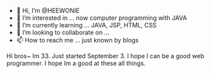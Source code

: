 - 👋 Hi, I’m @HEEWONIE
- 👀 I’m interested in ... now computer programming with JAVA
- 🌱 I’m currently learning ... JAVA, JSP, HTML, CSS 
- 💞️ I’m looking to collaborate on ... 
- 📫 How to reach me ... just known by blogs

<!---
HEEWONIE/HEEWONIE is a ✨ special ✨ repository because its `README.md` (this file) appears on your GitHub profile.
You can click the Preview link to take a look at your changes.
--->
Hi bros~
Im 33.
Just started September 3.
I hope I can be a good web programmer.
I hope Im a good at these all things.

